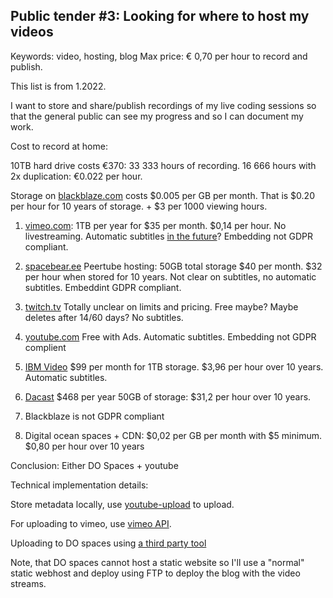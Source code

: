 Public tender #3: Looking for where to host my videos
----------------------------------------------------------------

Keywords: video, hosting, blog
Max price: € 0,70 per hour to record and publish.

This list is from 1.2022.

I want to store and share/publish recordings of my live coding sessions so that the general public can see my progress and so I can document my work.

Cost to record at home:

10TB hard drive costs €370: 33 333 hours of recording. 16 666 hours with 2x duplication: €0.022 per hour.

Storage on [blackblaze.com](https://www.backblaze.com/b2/cloud-storage.html) costs $0.005 per GB per month. That is $0.20 per hour for 10 years of storage. + $3 per 1000 viewing hours.

1. [vimeo.com](https://vimeo.com/upgrade): 1TB per year for $35 per month. $0,14 per hour. No livestreaming. Automatic subtitles [in the future](https://vimeo.zendesk.com/hc/en-us/articles/224968828-Captions-and-subtitles#h_01FPAZBD10B1RVKG1QFWSTF85V)?  Embedding not GDPR compliant.

2. [spacebear.ee](https://federation.spacebear.ee/software/peertube) Peertube hosting: 50GB total storage $40 per month. $32 per hour when stored for 10 years. Not clear on subtitles, no automatic subtitles. Embeddint GDPR compliant.

3. [twitch.tv](https://help.twitch.tv/s/article/video-on-demand#enabling) Totally unclear on limits and pricing. Free maybe? Maybe deletes after 14/60 days? No subtitles.

4. [youtube.com](youtube.com) Free with Ads. Automatic subtitles. Embedding not GDPR complient

5. [IBM Video](https://www.ibm.com/products/video-streaming/pricing) $99 per month for 1TB storage. $3,96 per hour over 10 years. Automatic subtitles.

6. [Dacast](https://www.dacast.com/live-streaming-pricing-plans/) $468 per year 50GB of storage: $31,2 per hour over 10 years.

7. Blackblaze is not GDPR compliant

8. Digital ocean spaces + CDN: $0,02 per GB per month with $5 minimum. $0,80 per hour over 10 years

Conclusion: Either DO Spaces + youtube

Technical implementation details:

Store metadata locally, use [youtube-upload](https://github.com/tokland/youtube-upload) to upload.

For uploading to vimeo, use [vimeo API](https://github.com/vimeo/vimeo.py#uploading-videos).

Uploading to DO spaces using [a third party tool](https://github.com/s3tools/s3cmd)

Note, that DO spaces cannot host a static website so I'll use a "normal" static webhost and deploy using FTP to deploy the blog with the video streams.
